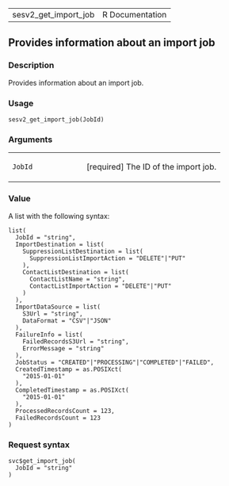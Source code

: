 <table style="width: 100%;">
<tbody>
<tr class="odd">
<td>sesv2_get_import_job</td>
<td style="text-align: right;">R Documentation</td>
</tr>
</tbody>
</table>

## Provides information about an import job

### Description

Provides information about an import job.

### Usage

    sesv2_get_import_job(JobId)

### Arguments

<table>
<colgroup>
<col style="width: 35%" />
<col style="width: 65%" />
</colgroup>
<tbody>
<tr class="odd">
<td><code id="sesv2_get_import_job_:_JobId">JobId</code></td>
<td><p>[required] The ID of the import job.</p></td>
</tr>
</tbody>
</table>

### Value

A list with the following syntax:

    list(
      JobId = "string",
      ImportDestination = list(
        SuppressionListDestination = list(
          SuppressionListImportAction = "DELETE"|"PUT"
        ),
        ContactListDestination = list(
          ContactListName = "string",
          ContactListImportAction = "DELETE"|"PUT"
        )
      ),
      ImportDataSource = list(
        S3Url = "string",
        DataFormat = "CSV"|"JSON"
      ),
      FailureInfo = list(
        FailedRecordsS3Url = "string",
        ErrorMessage = "string"
      ),
      JobStatus = "CREATED"|"PROCESSING"|"COMPLETED"|"FAILED",
      CreatedTimestamp = as.POSIXct(
        "2015-01-01"
      ),
      CompletedTimestamp = as.POSIXct(
        "2015-01-01"
      ),
      ProcessedRecordsCount = 123,
      FailedRecordsCount = 123
    )

### Request syntax

    svc$get_import_job(
      JobId = "string"
    )
